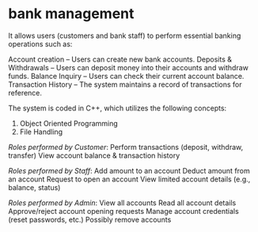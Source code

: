 # bank management 

It allows users (customers and bank staff) to perform essential banking operations such as:

Account creation – Users can create new bank accounts.
Deposits & Withdrawals – Users can deposit money into their accounts and withdraw funds.
Balance Inquiry – Users can check their current account balance.
Transaction History – The system maintains a record of transactions for reference.


The system is coded in C++, which utilizes the following concepts:
1. Object Oriented Programming
2. File Handling

   

*Roles performed by Customer*:
Perform transactions (deposit, withdraw, transfer)
View account balance & transaction history

*Roles performed by Staff*:
Add amount to an account
Deduct amount from an account
Request to open an account
View limited account details (e.g., balance, status)

*Roles performed by Admin*:
View all accounts
Read all account details
Approve/reject account opening requests
Manage account credentials (reset passwords, etc.)
Possibly remove accounts

